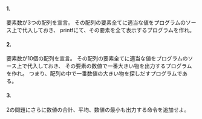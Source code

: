 #### 1.
要素数が3つの配列を宣言。
その配列の要素全てに適当な値をプログラムのソース上で代入しておき、
printfにて、その要素を全て表示するプログラムを作れ。

#### 2.
要素数が10個の配列を宣言。
その配列の要素全てに適当な値をプログラムのソース上で代入しておき、
その要素の数値で一番大きい物を出力するプログラムを作れ。
つまり、配列の中で一番数値の大きい物を探しだすプログラムである。

#### 3.
2の問題にさらに数値の合計、平均、数値の最小も出力する命令を追加せよ。

